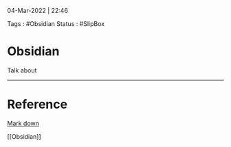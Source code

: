 04-Mar-2022 | 22:46

Tags : #Obsidian 
Status : #SlipBox 




# Obsidian
Talk about


---

# Reference
[Mark down]( https://daringfireball.net/projects/markdown/)

[[Obsidian]]
